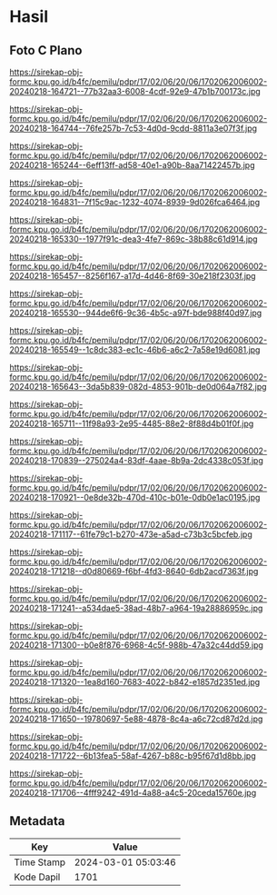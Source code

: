 # Hasil

## Foto C Plano

https://sirekap-obj-formc.kpu.go.id/b4fc/pemilu/pdpr/17/02/06/20/06/1702062006002-20240218-164721--77b32aa3-6008-4cdf-92e9-47b1b700173c.jpg

https://sirekap-obj-formc.kpu.go.id/b4fc/pemilu/pdpr/17/02/06/20/06/1702062006002-20240218-164744--76fe257b-7c53-4d0d-9cdd-8811a3e07f3f.jpg

https://sirekap-obj-formc.kpu.go.id/b4fc/pemilu/pdpr/17/02/06/20/06/1702062006002-20240218-165244--6eff13ff-ad58-40e1-a90b-8aa71422457b.jpg

https://sirekap-obj-formc.kpu.go.id/b4fc/pemilu/pdpr/17/02/06/20/06/1702062006002-20240218-164831--7f15c9ac-1232-4074-8939-9d026fca6464.jpg

https://sirekap-obj-formc.kpu.go.id/b4fc/pemilu/pdpr/17/02/06/20/06/1702062006002-20240218-165330--1977f91c-dea3-4fe7-869c-38b88c61d914.jpg

https://sirekap-obj-formc.kpu.go.id/b4fc/pemilu/pdpr/17/02/06/20/06/1702062006002-20240218-165457--8256f167-a17d-4d46-8f69-30e218f2303f.jpg

https://sirekap-obj-formc.kpu.go.id/b4fc/pemilu/pdpr/17/02/06/20/06/1702062006002-20240218-165530--944de6f6-9c36-4b5c-a97f-bde988f40d97.jpg

https://sirekap-obj-formc.kpu.go.id/b4fc/pemilu/pdpr/17/02/06/20/06/1702062006002-20240218-165549--1c8dc383-ec1c-46b6-a6c2-7a58e19d6081.jpg

https://sirekap-obj-formc.kpu.go.id/b4fc/pemilu/pdpr/17/02/06/20/06/1702062006002-20240218-165643--3da5b839-082d-4853-901b-de0d064a7f82.jpg

https://sirekap-obj-formc.kpu.go.id/b4fc/pemilu/pdpr/17/02/06/20/06/1702062006002-20240218-165711--11f98a93-2e95-4485-88e2-8f88d4b01f0f.jpg

https://sirekap-obj-formc.kpu.go.id/b4fc/pemilu/pdpr/17/02/06/20/06/1702062006002-20240218-170839--275024a4-83df-4aae-8b9a-2dc4338c053f.jpg

https://sirekap-obj-formc.kpu.go.id/b4fc/pemilu/pdpr/17/02/06/20/06/1702062006002-20240218-170921--0e8de32b-470d-410c-b01e-0db0e1ac0195.jpg

https://sirekap-obj-formc.kpu.go.id/b4fc/pemilu/pdpr/17/02/06/20/06/1702062006002-20240218-171117--61fe79c1-b270-473e-a5ad-c73b3c5bcfeb.jpg

https://sirekap-obj-formc.kpu.go.id/b4fc/pemilu/pdpr/17/02/06/20/06/1702062006002-20240218-171218--d0d80669-f6bf-4fd3-8640-6db2acd7363f.jpg

https://sirekap-obj-formc.kpu.go.id/b4fc/pemilu/pdpr/17/02/06/20/06/1702062006002-20240218-171241--a534dae5-38ad-48b7-a964-19a28886959c.jpg

https://sirekap-obj-formc.kpu.go.id/b4fc/pemilu/pdpr/17/02/06/20/06/1702062006002-20240218-171300--b0e8f876-6968-4c5f-988b-47a32c44dd59.jpg

https://sirekap-obj-formc.kpu.go.id/b4fc/pemilu/pdpr/17/02/06/20/06/1702062006002-20240218-171320--1ea8d160-7683-4022-b842-e1857d2351ed.jpg

https://sirekap-obj-formc.kpu.go.id/b4fc/pemilu/pdpr/17/02/06/20/06/1702062006002-20240218-171650--19780697-5e88-4878-8c4a-a6c72cd87d2d.jpg

https://sirekap-obj-formc.kpu.go.id/b4fc/pemilu/pdpr/17/02/06/20/06/1702062006002-20240218-171722--6b13fea5-58af-4267-b88c-b95f67d1d8bb.jpg

https://sirekap-obj-formc.kpu.go.id/b4fc/pemilu/pdpr/17/02/06/20/06/1702062006002-20240218-171706--4fff9242-491d-4a88-a4c5-20ceda15760e.jpg


## Metadata

| Key        | Value               |
| ---------- | ------------------- |
| Time Stamp | 2024-03-01 05:03:46 |
| Kode Dapil | 1701                |



